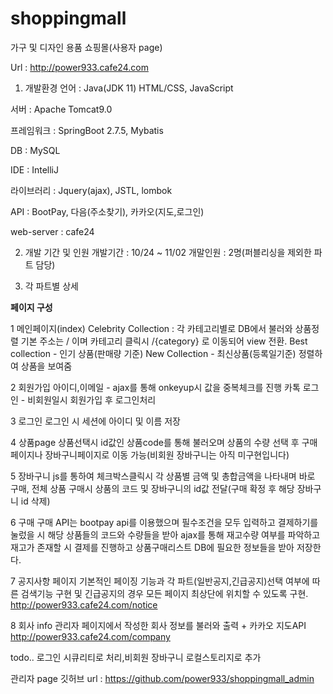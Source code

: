# shoppingmall
가구 및 디자인 용품 쇼핑몰(사용자 page)

Url : http://power933.cafe24.com

1. 개발환경
  언어 : Java(JDK 11) HTML/CSS, JavaScript

  서버 : Apache Tomcat9.0

  프레임워크 : SpringBoot 2.7.5, Mybatis

  DB : MySQL

  IDE : IntelliJ

  라이브러리 : Jquery(ajax), JSTL, lombok

  API : BootPay, 다음(주소찾기), 카카오(지도,로그인)

  web-server : cafe24

2. 개발 기간 및 인원
개발기간 : 10/24 ~ 11/02
개말인원 : 2명(퍼블리싱을 제외한 파트 담당)

3. 각 파트별 상세



**페이지 구성**


1 메인페이지(index)
Celebrity Collection : 각 카테고리별로 DB에서 불러와 상품정렬
기본 주소는 / 이며
카테고리 클릭시 /{category} 로 이동되어 view 전환.
Best collection - 인기 상품(판매량 기준) 
New Collection - 최신상품(등록일기준) 정렬하여 상품을 보여줌

2 회원가입
아이디,이메일 - ajax를 통해 onkeyup시 값을 중복체크를 진행
카톡 로그인 - 비회원일시 회원가입 후 로그인처리

3 로그인
로그인 시 세션에 아이디 및 이름 저장

4 상품page
상품선택시 id값인 상품code를 통해 불러오며
상품의 수량 선택 후 구매페이지나 장바구니페이지로 이동 가능(비회원 장바구니는 아직 미구현입니다)


5 장바구니
js를 통하여 체크박스클릭시 각 상품별 금액 및 총합금액을 나타내며
바로 구매, 전체 상품 구매시 상품의 코드 및 장바구니의 id값 전달(구매 확정 후 해당 장바구니 id 삭제)

6 구매
구매 API는 bootpay api를 이용했으며
필수조건을 모두 입력하고 결제하기를 눌렀을 시
해당 상품들의 코드와 수량들을 받아
ajax를 통해 재고수량 여부를 파악하고
재고가 존재할 시 결제를 진행하고 상품구매리스트 DB에 필요한 정보들을 받아 저장한다.


7 공지사항 페이지
기본적인 페이징 기능과 각 파트(일반공지,긴급공지)선택 여부에 따른 검색기능 구현 및 긴급공지의 경우 모든 페이지 최상단에 위치할 수 있도록 구현.
http://power933.cafe24.com/notice


8 회사 info
관리자 페이지에서 작성한 회사 정보를 불러와 출력 + 카카오 지도API
http://power933.cafe24.com/company

todo..
로그인 시큐리티로 처리,비회원 장바구니 로컬스토리지로 추가

관리자 page 깃허브 url : https://github.com/power933/shoppingmall_admin



